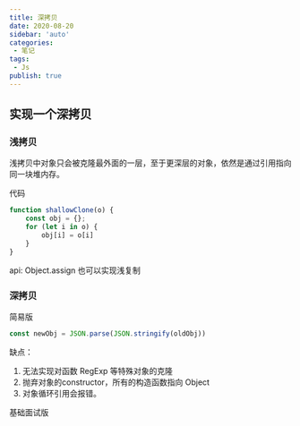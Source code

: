```yaml
---
title: 深拷贝
date: 2020-08-20
sidebar: 'auto'
categories:
 - 笔记
tags:
 - Js
publish: true
---
```


## 实现一个深拷贝

### 浅拷贝

浅拷贝中对象只会被克隆最外面的一层，至于更深层的对象，依然是通过引用指向同一块堆内存。

代码

```js
function shallowClone(o) {
    const obj = {};
    for (let i in o) {
        obj[i] = o[i]
    }
}
```

api: Object.assign 也可以实现浅复制

### 深拷贝

简易版

```js
const newObj = JSON.parse(JSON.stringify(oldObj))
```

缺点： 

1. 无法实现对函数 RegExp 等特殊对象的克隆
2. 抛弃对象的constructor，所有的构造函数指向 Object
3. 对象循环引用会报错。

基础面试版

```js

```






